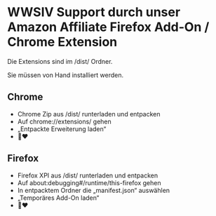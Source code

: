 # WWSIV Support durch unser Amazon Affiliate Firefox Add-On / Chrome Extension

Die Extensions sind im /dist/ Ordner.

Sie müssen von Hand installiert werden.

## Chrome

* Chrome Zip aus /dist/ runterladen und entpacken
* Auf chrome://extensions/ gehen
* „Entpackte Erweiterung laden“
* 💸❤️

## Firefox

* Firefox XPI aus /dist/ runterladen und entpacken
* Auf about:debugging#/runtime/this-firefox gehen
* In entpacktem Ordner die „manifest.json“ auswählen
* „Temporäres Add-On laden“
* 💸❤️
